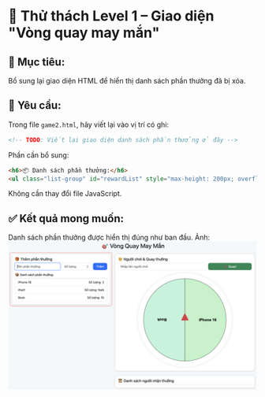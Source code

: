 
# 🧩 Thử thách Level 1 – Giao diện "Vòng quay may mắn"

## 🎯 Mục tiêu:
Bổ sung lại giao diện HTML để hiển thị danh sách phần thưởng đã bị xóa.

## 📝 Yêu cầu:
Trong file `game2.html`, hãy viết lại vào vị trí có ghi:
```html
<!-- TODO: Viết lại giao diện danh sách phần thưởng ở đây -->
```

Phần cần bổ sung:
```html
<h6>📦 Danh sách phần thưởng:</h6>
<ul class="list-group" id="rewardList" style="max-height: 200px; overflow-y: auto;"></ul>
```

Không cần thay đổi file JavaScript.

## ✅ Kết quả mong muốn:
Danh sách phần thưởng được hiển thị đúng như ban đầu.
Ảnh:
![alt text](<Screenshot 2025-06-04 at 16.27.22.png>)
